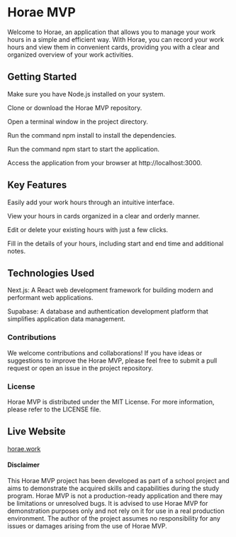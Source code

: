 # Horae MVP
Welcome to Horae, an application that allows you to manage your work hours in a simple and efficient way. With Horae, you can record your work hours and view them in convenient cards, providing you with a clear and organized overview of your work activities.

## Getting Started
Make sure you have Node.js installed on your system.

Clone or download the Horae MVP repository.

Open a terminal window in the project directory.

Run the command npm install to install the dependencies.

Run the command npm start to start the application.

Access the application from your browser at http://localhost:3000.

## Key Features
Easily add your work hours through an intuitive interface.

View your hours in cards organized in a clear and orderly manner.

Edit or delete your existing hours with just a few clicks.

Fill in the details of your hours, including start and end time and additional notes.

## Technologies Used
Next.js: A React web development framework for building modern and performant web applications.

Supabase: A database and authentication development platform that simplifies application data management.

### Contributions
We welcome contributions and collaborations! If you have ideas or suggestions to improve the Horae MVP, please feel free to submit a pull request or open an issue in the project repository.

### License
Horae MVP is distributed under the MIT License. For more information, please refer to the LICENSE file.

## Live Website
[horae.work](https://www.horae.work/)

#### Disclaimer
This Horae MVP project has been developed as part of a school project and aims to demonstrate the acquired skills and capabilities during the study program. Horae MVP is not a production-ready application and there may be limitations or unresolved bugs. It is advised to use Horae MVP for demonstration purposes only and not rely on it for use in a real production environment. The author of the project assumes no responsibility for any issues or damages arising from the use of Horae MVP.

